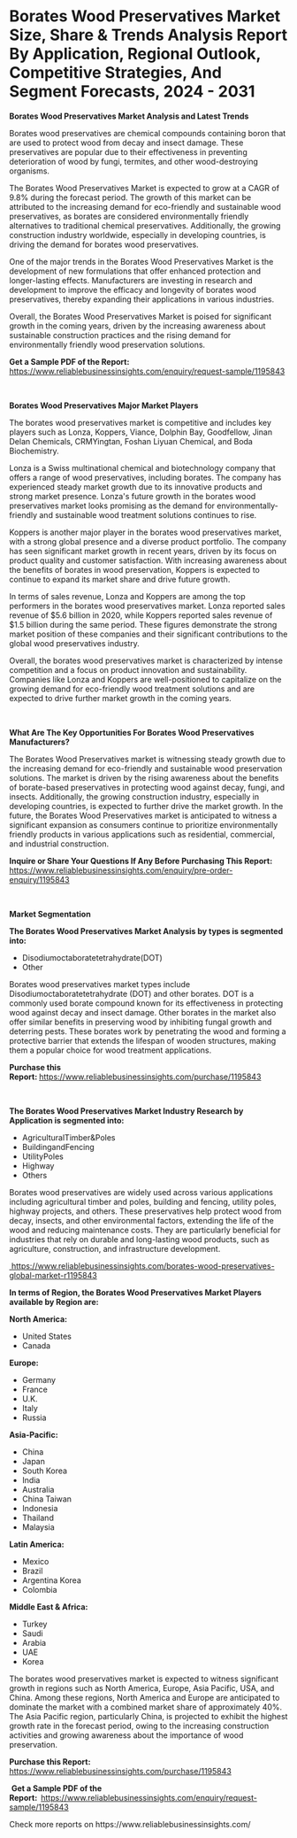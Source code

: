 <p><h1>Borates Wood Preservatives Market Size, Share & Trends Analysis Report By Application, Regional Outlook, Competitive Strategies, And Segment Forecasts, 2024 - 2031</h1></p><p><strong>Borates Wood Preservatives Market Analysis and Latest Trends</strong></p>
<p><p>Borates wood preservatives are chemical compounds containing boron that are used to protect wood from decay and insect damage. These preservatives are popular due to their effectiveness in preventing deterioration of wood by fungi, termites, and other wood-destroying organisms.</p><p>The Borates Wood Preservatives Market is expected to grow at a CAGR of 9.8% during the forecast period. The growth of this market can be attributed to the increasing demand for eco-friendly and sustainable wood preservatives, as borates are considered environmentally friendly alternatives to traditional chemical preservatives. Additionally, the growing construction industry worldwide, especially in developing countries, is driving the demand for borates wood preservatives.</p><p>One of the major trends in the Borates Wood Preservatives Market is the development of new formulations that offer enhanced protection and longer-lasting effects. Manufacturers are investing in research and development to improve the efficacy and longevity of borates wood preservatives, thereby expanding their applications in various industries.</p><p>Overall, the Borates Wood Preservatives Market is poised for significant growth in the coming years, driven by the increasing awareness about sustainable construction practices and the rising demand for environmentally friendly wood preservation solutions.</p></p>
<p><strong>Get a Sample PDF of the Report:&nbsp;</strong> <a href="https://www.reliablebusinessinsights.com/enquiry/request-sample/1195843">https://www.reliablebusinessinsights.com/enquiry/request-sample/1195843</a></p>
<p>&nbsp;</p>
<p><strong>Borates Wood Preservatives Major Market Players</strong></p>
<p><p>The borates wood preservatives market is competitive and includes key players such as Lonza, Koppers, Viance, Dolphin Bay, Goodfellow, Jinan Delan Chemicals, CRMYingtan, Foshan Liyuan Chemical, and Boda Biochemistry.</p><p>Lonza is a Swiss multinational chemical and biotechnology company that offers a range of wood preservatives, including borates. The company has experienced steady market growth due to its innovative products and strong market presence. Lonza's future growth in the borates wood preservatives market looks promising as the demand for environmentally-friendly and sustainable wood treatment solutions continues to rise.</p><p>Koppers is another major player in the borates wood preservatives market, with a strong global presence and a diverse product portfolio. The company has seen significant market growth in recent years, driven by its focus on product quality and customer satisfaction. With increasing awareness about the benefits of borates in wood preservation, Koppers is expected to continue to expand its market share and drive future growth.</p><p>In terms of sales revenue, Lonza and Koppers are among the top performers in the borates wood preservatives market. Lonza reported sales revenue of $5.6 billion in 2020, while Koppers reported sales revenue of $1.5 billion during the same period. These figures demonstrate the strong market position of these companies and their significant contributions to the global wood preservatives industry.</p><p>Overall, the borates wood preservatives market is characterized by intense competition and a focus on product innovation and sustainability. Companies like Lonza and Koppers are well-positioned to capitalize on the growing demand for eco-friendly wood treatment solutions and are expected to drive further market growth in the coming years.</p></p>
<p>&nbsp;</p>
<p><strong>What Are The Key Opportunities For Borates Wood Preservatives Manufacturers?</strong></p>
<p><p>The Borates Wood Preservatives market is witnessing steady growth due to the increasing demand for eco-friendly and sustainable wood preservation solutions. The market is driven by the rising awareness about the benefits of borate-based preservatives in protecting wood against decay, fungi, and insects. Additionally, the growing construction industry, especially in developing countries, is expected to further drive the market growth. In the future, the Borates Wood Preservatives market is anticipated to witness a significant expansion as consumers continue to prioritize environmentally friendly products in various applications such as residential, commercial, and industrial construction.</p></p>
<p><strong>Inquire or Share Your Questions If Any Before Purchasing This Report:</strong> <a href="https://www.reliablebusinessinsights.com/enquiry/pre-order-enquiry/1195843">https://www.reliablebusinessinsights.com/enquiry/pre-order-enquiry/1195843</a></p>
<p>&nbsp;</p>
<p><strong>Market Segmentation</strong></p>
<p><strong>The Borates Wood Preservatives Market Analysis by types is segmented into:</strong></p>
<p><ul><li>Disodiumoctaboratetetrahydrate(DOT)</li><li>Other</li></ul></p>
<p><p>Borates wood preservatives market types include Disodiumoctaboratetetrahydrate (DOT) and other borates. DOT is a commonly used borate compound known for its effectiveness in protecting wood against decay and insect damage. Other borates in the market also offer similar benefits in preserving wood by inhibiting fungal growth and deterring pests. These borates work by penetrating the wood and forming a protective barrier that extends the lifespan of wooden structures, making them a popular choice for wood treatment applications.</p></p>
<p><strong>Purchase this Report:&nbsp;</strong><a href="https://www.reliablebusinessinsights.com/purchase/1195843">https://www.reliablebusinessinsights.com/purchase/1195843</a></p>
<p>&nbsp;</p>
<p><strong>The Borates Wood Preservatives Market Industry Research by Application is segmented into:</strong></p>
<p><ul><li>AgriculturalTimber&Poles</li><li>BuildingandFencing</li><li>UtilityPoles</li><li>Highway</li><li>Others</li></ul></p>
<p><p>Borates wood preservatives are widely used across various applications including agricultural timber and poles, building and fencing, utility poles, highway projects, and others. These preservatives help protect wood from decay, insects, and other environmental factors, extending the life of the wood and reducing maintenance costs. They are particularly beneficial for industries that rely on durable and long-lasting wood products, such as agriculture, construction, and infrastructure development.</p></p>
<p><a href="https://www.reliablebusinessinsights.com/borates-wood-preservatives-global-market-r1195843">&nbsp;https://www.reliablebusinessinsights.com/borates-wood-preservatives-global-market-r1195843</a></p>
<p><strong>In terms of Region, the Borates Wood Preservatives Market Players available by Region are:</strong></p>
<p>
    <p> <strong> North America: </strong>
        <ul>
            <li>United States</li>
            <li>Canada</li>
        </ul>
        </p> 
    <p> <strong> Europe: </strong>
        <ul>
            <li>Germany</li>
            <li>France</li>
            <li>U.K.</li>
            <li>Italy</li>
            <li>Russia</li>
        </ul>
        </p> 
    <p> <strong> Asia-Pacific: </strong>
        <ul>
            <li>China</li>
            <li>Japan</li>
            <li>South Korea</li>
            <li>India</li>
            <li>Australia</li>
            <li>China Taiwan</li>
            <li>Indonesia</li>
            <li>Thailand</li>
            <li>Malaysia</li>
        </ul>
        </p> 
    <p> <strong> Latin America: </strong>
        <ul>
            <li>Mexico</li>
            <li>Brazil</li>
            <li>Argentina Korea</li>
            <li>Colombia</li>
        </ul>
        </p> 
    <p> <strong> Middle East & Africa: </strong>
        <ul>
            <li>Turkey</li>
            <li>Saudi</li>
            <li>Arabia</li>
            <li>UAE</li>
            <li>Korea</li>
        </ul>
    </p>
    </p>
<p><p>The borates wood preservatives market is expected to witness significant growth in regions such as North America, Europe, Asia Pacific, USA, and China. Among these regions, North America and Europe are anticipated to dominate the market with a combined market share of approximately 40%. The Asia Pacific region, particularly China, is projected to exhibit the highest growth rate in the forecast period, owing to the increasing construction activities and growing awareness about the importance of wood preservation.</p></p>
<p><strong>Purchase this Report: </strong><a href="https://www.reliablebusinessinsights.com/purchase/1195843">https://www.reliablebusinessinsights.com/purchase/1195843</a></p>
<p>&nbsp;<strong>Get a Sample PDF of the Report:&nbsp;&nbsp;</strong><a href="https://www.reliablebusinessinsights.com/enquiry/request-sample/1195843">https://www.reliablebusinessinsights.com/enquiry/request-sample/1195843</a></p>
<p><strong></strong></p>
<p>Check more reports on https://www.reliablebusinessinsights.com/</p>